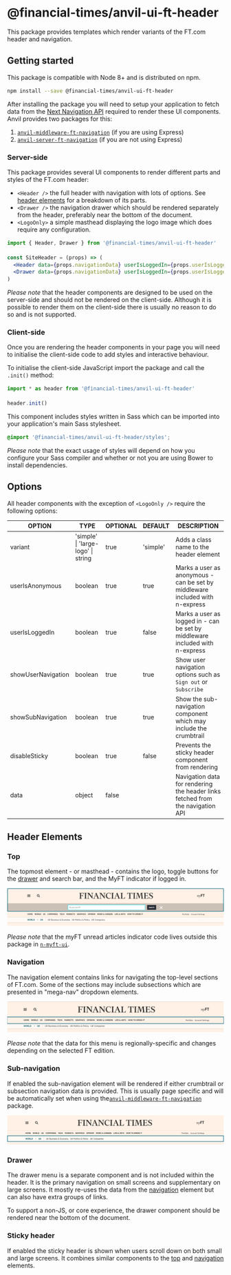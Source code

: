 # @financial-times/anvil-ui-ft-header

This package provides templates which render variants of the FT.com header and navigation.


## Getting started

This package is compatible with Node 8+ and is distributed on npm.

```bash
npm install --save @financial-times/anvil-ui-ft-header
```

After installing the package you will need to setup your application to fetch data from the [Next Navigation API] required to render these UI components. Anvil provides two packages for this:

1. [`anvil-middleware-ft-navigation`] (if you are using Express)
2. [`anvil-server-ft-navigation`] (if you are not using Express)

[Next Navigation API]: http://github.com/Financial-Times/next-navigation-api
[`anvil-middleware-ft-navigation`]: ../anvil-middleware-ft-navigation/readme.md
[`anvil-server-ft-navigation`]: ../anvil-server-ft-navigation/readme.md

### Server-side

This package provides several UI components to render different parts and styles of the FT.com header:

- `<Header />` the full header with navigation with lots of options. See [header elements](#header-elements) for a breakdown of its parts.
- `<Drawer />` the navigation drawer which should be rendered separately from the header, preferably near the bottom of the document.
- `<LogoOnly>` a simple masthead displaying the logo image which does require any configuration.


```jsx
import { Header, Drawer } from '@financial-times/anvil-ui-ft-header'

const SiteHeader = (props) => (
  <Header data={props.navigationData} userIsLoggedIn={props.userIsLoggedIn} />
  <Drawer data={props.navigationData} userIsLoggedIn={props.userIsLoggedIn} />
)
```

_Please note_ that the header components are designed to be used on the server-side and should not be rendered on the client-side. Although it is possible to render them on the client-side there is usually no reason to do so and is not supported.

### Client-side

Once you are rendering the header components in your page you will need to initialise the client-side code to add styles and interactive behaviour.

To initialise the client-side JavaScript import the package and call the `.init()` method:

```js
import * as header from '@financial-times/anvil-ui-ft-header'

header.init()
```

This component includes styles written in Sass which can be imported into your application's main Sass stylesheet.

```scss
@import '@financial-times/anvil-ui-ft-header/styles';
```

_Please note_ that the exact usage of styles will depend on how you configure your Sass compiler and whether or not you are using Bower to install dependencies.


## Options

All header components with the exception of `<LogoOnly />` require the following options:

| OPTION             | TYPE                               | OPTIONAL | DEFAULT  | DESCRIPTION                                                                    |
|--------------------|------------------------------------|----------|----------|--------------------------------------------------------------------------------|
| variant            | 'simple' \| 'large-logo' \| string | true     | 'simple' | Adds a class name to the header element                                        |
| userIsAnonymous    | boolean                            | true     | true     | Marks a user as anonymous - can be set by middleware included with n-express   |
| userIsLoggedIn     | boolean                            | true     | false    | Marks a user as logged in - can be set by middleware included with n-express   |
| showUserNavigation | boolean                            | true     | true     | Show user navigation options such as `Sign out` or `Subscribe`                 |
| showSubNavigation  | boolean                            | true     | true     | Show the sub-navigation component which may include the crumbtrail             |
| disableSticky      | boolean                            | true     | false    | Prevents the sticky header component from rendering                            |
| data               | object                             | false    |          | Navigation data for rendering the header links fetched from the navigation API |


## Header Elements

### Top

The topmost element - or masthead - contains the logo, toggle buttons for the [drawer](#drawer) and search bar, and the MyFT indicator if logged in.

![Example header top element](./screenshots/header-top-search.png)

_Please note_ that the myFT unread articles indicator code lives outside this package in [`n-myft-ui`].

[`n-myft-ui`]: https://github.com/Financial-Times/n-myft-ui/blob/master/components/unread-articles-indicator/index.js#L55

### Navigation

The navigation element contains links for navigating the top-level sections of FT.com. Some of the sections may include subsections which are presented in "mega-nav" dropdown elements.

![Example header navigation element](./screenshots/header-navigation.png)

_Please note_ that the data for this menu is regionally-specific and changes depending on the selected FT edition.

### Sub-navigation

If enabled the sub-navigation element will be rendered if either crumbtrail or subsection navigation data is provided. This is usually page specific and will be automatically set when using the[`anvil-middleware-ft-navigation`] package.

![Example header subNavigation element](./screenshots/header-sub-navigation.png)

### Drawer

The drawer menu is a separate component and is not included within the header. It is the primary navigation on small screens and supplementary on large screens. It mostly re-uses the data from the [navigation](#navigation) element but can also have extra groups of links.

To support a non-JS, or core experience, the drawer component should be rendered near the bottom of the document.

### Sticky header

If enabled the sticky header is shown when users scroll down on both small and large screens. It combines similar components to the [top](#top) and [navigation](#navigation) elements.

